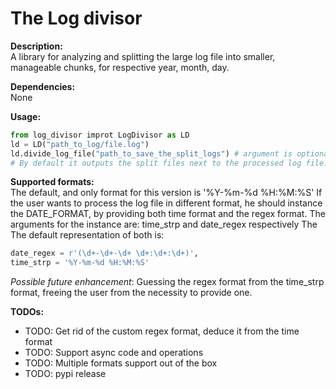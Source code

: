 # The Log divisor #
__Description:__\
A library for analyzing and splitting the large log file into smaller, manageable chunks, for respective year, month, day.

__Dependencies:__\
None

__Usage:__
```python
from log_divisor improt LogDivisor as LD
ld = LD("path_to_log/file.log")
ld.divide_log_file("path_to_save_the_split_logs") # argument is optional.
# By default it outputs the split files next to the processed log file.
```

__Supported formats:__\
The default, and only format for this version is '%Y-%m-%d %H:%M:%S'
If the user wants to process the log file in different format, he should instance the DATE_FORMAT,
by providing both time format and the regex format. The arguments for the instance are: time_strp and date_regex respectively
The The default representation of both is:
```python
date_regex = r'(\d+-\d+-\d+ \d+:\d+:\d+)',
time_strp = '%Y-%m-%d %H:%M:%S'
```

*Possible future enhancement*: Guessing the regex format from the time_strp format, freeing the user from the necessity to provide one.

__TODOs:__
* TODO: Get rid of the custom regex format, deduce it from the time format
* TODO: Support async code and operations
* TODO: Multiple formats support out of the box
* TODO: pypi release
